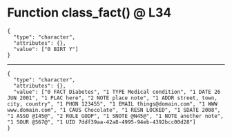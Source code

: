 # Function class_fact() @ L34

    {
      "type": "character",
      "attributes": {},
      "value": ["0 BIRT Y"]
    }

---

    {
      "type": "character",
      "attributes": {},
      "value": ["0 FACT Diabetes", "1 TYPE Medical condition", "1 DATE 26 JUN 2001", "1 PLAC here", "2 NOTE place note", "1 ADDR street, town, city, country", "1 PHON 123455", "1 EMAIL things@domain.com", "1 WWW www.domain.com", "1 CAUS Chocolate", "1 RESN LOCKED", "1 SDATE 2008", "1 ASSO @I45@", "2 ROLE GODP", "1 SNOTE @N45@", "1 NOTE another note", "1 SOUR @S67@", "1 UID 7ddf39aa-42a8-4995-94eb-4392bcc00d28"]
    }

